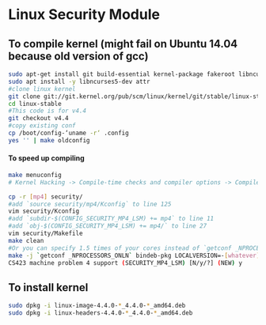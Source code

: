 # Linux Security Module  

## To compile kernel (might fail on Ubuntu 14.04 because old version of gcc)  
```bash
sudo apt-get install git build-essential kernel-package fakeroot libncurses5-dev libssl-dev ccache libelf-dev
sudo apt install -y libncurses5-dev attr
#clone linux kernel
git clone git://git.kernel.org/pub/scm/linux/kernel/git/stable/linux-stable.git
cd linux-stable
#This code is for v4.4
git checkout v4.4
#copy existing conf
cp /boot/config-‘uname -r‘ .config
yes '' | make oldconfig
```
#### To speed up compiling  
```bash
make menuconfig
# Kernel Hacking -> Compile-time checks and compiler options -> Compile the kernel with debug info <-- disable
```
```bash
cp -r [mp4] security/
#add `source security/mp4/Kconfig` to line 125
vim security/Kconfig
#add `subdir-$(CONFIG_SECURITY_MP4_LSM) += mp4` to line 11
#add `obj-$(CONFIG_SECURITY_MP4_LSM) += mp4/` to line 27
vim security/Makefile
make clean
#Or you can specify 1.5 times of your cores instead of `getconf _NPROCESSORS_ONLN`
make -j `getconf _NPROCESSORS_ONLN` bindeb-pkg LOCALVERSION=-[whatever]
CS423 machine problem 4 support (SECURITY_MP4_LSM) [N/y/?] (NEW) y
```
## To install kernel  
```bash
sudo dpkg -i linux-image-4.4.0-*_4.4.0-*_amd64.deb
sudo dpkg -i linux-headers-4.4.0-*_4.4.0-*_amd64.deb
```
